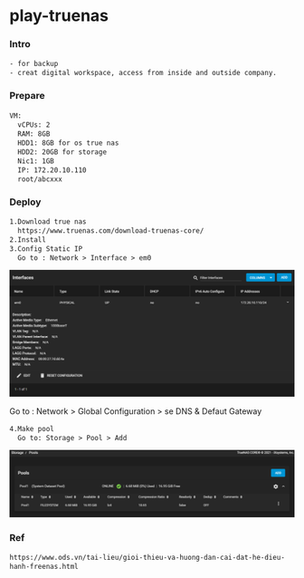 # play-truenas
### Intro
    - for backup
    - creat digital workspace, access from inside and outside company.
### Prepare
    VM:
      vCPUs: 2
      RAM: 8GB
      HDD1: 8GB for os true nas
      HDD2: 20GB for storage
      Nic1: 1GB
      IP: 172.20.10.110
      root/abcxxx
### Deploy
    1.Download true nas
      https://www.truenas.com/download-truenas-core/      
    2.Install
    3.Config Static IP
      Go to : Network > Interface > em0
   <p align="center"><img src="https://github.com/hieunt84/play-truenas/blob/master/images/config-network.PNG" /></p>
      Go to : Network > Global Configuration > se DNS & Defaut Gateway
      
    4.Make pool
      Go to: Storage > Pool > Add
   <p align="center"><img src="https://github.com/hieunt84/play-truenas/blob/master/images/add-pool.PNG" /></p>

### Ref
    https://www.ods.vn/tai-lieu/gioi-thieu-va-huong-dan-cai-dat-he-dieu-hanh-freenas.html
